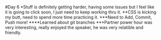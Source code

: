 #Day 6
*Stuff is definitely getting harder, having some issues but I feel like it is going to click soon, I just need to keep working thru it.
**CSS is kicking my butt, need to spend more time practicing it. 
***Need to Add, Commit, Push more!
****Learned about git branches
***Partner power hour was very interesting, really enjoyed the speaker, he was very relatible and friendly. 
